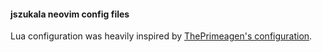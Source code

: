 #### jszukala neovim config files
Lua configuration was heavily inspired by [ThePrimeagen's configuration](https://github.com/ThePrimeagen/init.lua).
